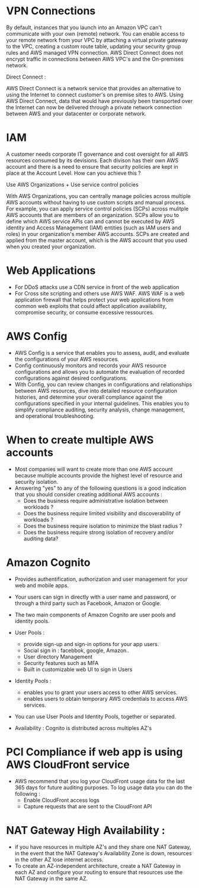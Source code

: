 # VPN Connections

By default, instances that you launch into an Amazon VPC can't communicate with your own (remote) network.
You can enable access to your remote network from your VPC by attaching a virtual private gateway to the VPC, creating a custom route table, updating your security group rules and AWS managed VPN connection.
AWS Direct Connect does not encrypt traffic in connections between AWS VPC's and the On-premises network.

Direct Connect :

AWS Direct Connect is a network service that provides an alternative to using the Internet to connect customer's on premise sites to AWS.
Using AWS Direct Connect, data that would have previously been transported over the Internet can now be delivered through a private network connection between AWS and your datacenter or corporate network.


# IAM

A customer needs corporate IT governance and cost oversight for all AWS resources consumed by its devisions. Each divison has their own AWS account and there is a need to ensure that security policies are kept in place at the Account Level. How can you achieve this ?

Use AWS Organizations + Use service control policies

With AWS Organizations, you can centrally manage policies across multiple AWS accounts without having to use custom scripts and manual process. For example, you can apply service control policies (SCPs) across mulitple AWS accounts that are members of an organization. SCPs allow you to define which AWS service APIs can and cannot be executed by AWS identity and Access Management (IAM) entities (such as IAM users and roles) in your organization's member AWS accounts. SCPs are created and applied from the master account, which is the AWS account that you used when you created your organization.

# Web Applications

- For DDoS attacks use a CDN service in front of the web application
- For Cross site scripting and others use AWS WAF.
AWS WAF is a web application firewall that helps protect your web applications from common web exploits that could affect application availability, compromise security, or consume excessive ressources.

# AWS Config  

- AWS Config is a service that enables you to assess, audit, and evaluate the configurations of your AWS resources.
- Config continuously monitors and records your AWS resource configurations and allows you to automate the evaluation of recorded configurations against desired configurations.
- With Config, you can review changes in configurations and relationships between AWS resources, dive into detailed resource configuration histories, and determine your overall compliance against the configurations specified in your internal guidelines. This enables you to simplify compliance auditing, security analysis, change management, and operational troubleshooting.

# When to create multiple AWS accounts

- Most companies will want to create more than one AWS account because multiple accounts provide the highest level of resource and security isolation.
- Answering "yes" to any of the following questions is a good indication that you should consider creating additional AWS accounts :
  - Does the business require administrative isolation between workloads ?
  - Does the business require limited visibility and discoverability of workloads ?
  - Does the business require isolation to minimize the blast radius ?
  - Does the business require strong isolation of recovery and/or auditing data?

# Amazon Cognito

- Provides authentification, authorization and user management for your web and mobile apps.
- Your users can sign in directly with a user name and password, or through a third party such as Facebook, Amazon or Google.
- The two main components of Amazon Cognito are user pools and identity pools.
- User Pools :
  - provide sign-up and sign-in options for your app users.
  - Social sign in : facebbok, google, Amazon..
  - User directory Management
  - Security features such as MFA
  - Built in customizable web UI to sign in Users

- Identity Pools :
  - enables you to grant your users access to other AWS services.
  - enables users to obtain temporary AWS credentials to access AWS services.  

- You can use User Pools and Identity Pools, together or separated.
- Availability : Cognito is distributed across multiples AZ's  


# PCI Compliance if web app is using AWS CloudFront service

- AWS recommend that you log your CloudFront usage data for the last 365 days for future auditing purposes. To log usage data you can do the following :
    - Enable CloudFront access logs
    - Capture requests that are sent to the CloudFront API

# NAT Gateway High Availability :

- if you have resources in multiple AZ's and they share one NAT Gateway, in the event that the NAT Gateway's Availability Zone is down, resources in the other AZ lose internet access.
- To create an AZ-independent architecture, create a NAT Gateway in each AZ and configure your routing to ensure that resources use the NAT Gateway in the same AZ. 
